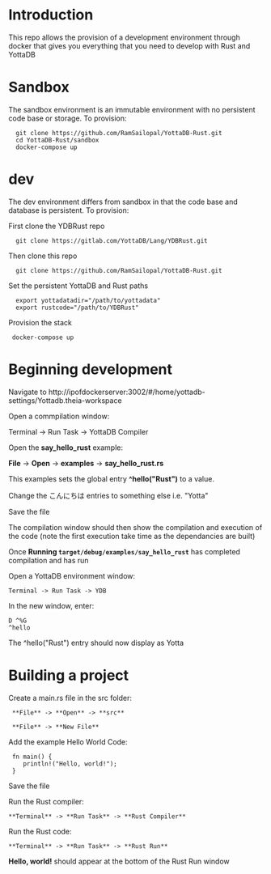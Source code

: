 # Introduction

This repo allows the provision of a development environment through docker that gives you everything that you need to develop with Rust and YottaDB

# Sandbox

The sandbox environment is an immutable environment with no persistent code base or storage. To provision:

      git clone https://github.com/RamSailopal/YottaDB-Rust.git
      cd YottaDB-Rust/sandbox
      docker-compose up
      
# dev

The dev environment differs from sandbox in that the code base and database is persistent. To provision:
  
First clone the YDBRust repo

      git clone https://gitlab.com/YottaDB/Lang/YDBRust.git

Then clone this repo

      git clone https://github.com/RamSailopal/YottaDB-Rust.git

Set the persistent YottaDB and Rust paths

      export yottadatadir="/path/to/yottadata"
      export rustcode="/path/to/YDBRust"

Provision the stack

     docker-compose up

# Beginning development

Navigate to http://ipofdockerserver:3002/#/home/yottadb-settings/Yottadb.theia-workspace

Open a commpilation window:

   Terminal -> Run Task -> YottaDB Compiler

Open the **say_hello_rust** example:

   **File** -> **Open** -> **examples** -> **say_hello_rust.rs**

This examples sets the global entry **^hello("Rust")** to a value.

Change the こんにちは entries to something else i.e. "Yotta"

Save the file

The compilation window should then show the compilation and execution of the code (note the first execution take time as the dependancies are built)

Once **Running `target/debug/examples/say_hello_rust`** has completed compilation and has run

Open a YottaDB environment window:

    Terminal -> Run Task -> YDB
    
In the new window, enter:

    D ^%G
    ^hello
    
The ^hello("Rust") entry should now display as Yotta


# Building a project

Create a main.rs file in the src folder:


     **File** -> **Open** -> **src**
     
     **File** -> **New File**
     
Add the example Hello World Code:

     fn main() {
        println!("Hello, world!");
     }
     
Save the file

Run the Rust compiler:

    **Terminal** -> **Run Task** -> **Rust Compiler**
    
Run the Rust code:

    **Terminal** -> **Run Task** -> **Rust Run**
    
**Hello, world!** should appear at the bottom of the Rust Run window


